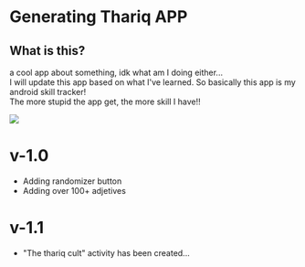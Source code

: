 # Generating Thariq APP  
## What is this?  
a cool app about something, idk what am I doing either...  
I will update this app based on what I've learned. So basically this app is my android skill tracker!  
The more stupid the app get, the more skill I have!!   
  
![](https://media.tenor.com/tkgTNOL3nxoAAAAC/k-on-yui-hirasawa.gif)


# v-1.0  
+ Adding randomizer button
+ Adding over 100+ adjetives

# v-1.1
+ "The thariq cult" activity has been created...
